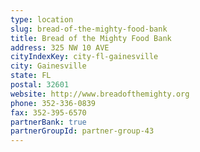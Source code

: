 ```yaml
---
type: location
slug: bread-of-the-mighty-food-bank
title: Bread of the Mighty Food Bank
address: 325 NW 10 AVE
cityIndexKey: city-fl-gainesville
city: Gainesville
state: FL
postal: 32601
website: http://www.breadofthemighty.org
phone: 352-336-0839
fax: 352-395-6570
partnerBank: true
partnerGroupId: partner-group-43
---
```

